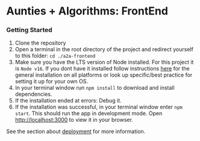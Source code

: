 # Aunties + Algorithms: FrontEnd 



### Getting Started 

1. Clone the repository 
2. Open a terminal in the root directory of the project and redirect yourself to this folder: `cd ./a2a-frontend`
3. Make sure you have the LTS version of Node installed. For this project it is `Node v16`. If you dont have it installed follow instructions [here](https://nodejs.org/en/download/) for the general installation on all platforms or look up specific/best practice for setting it up for your own OS. 
4. In your terminal window run `npm install` to download and install dependencies. 
5. If the installation ended at errors: Debug it. 
6. If the installation was successful, in your terminal window enter `npm start`. This should run the app in development mode. Open [http://localhost:3000](http://localhost:3000) to view it in your browser.


See the section about [deployment](https://facebook.github.io/create-react-app/docs/deployment) for more information.

